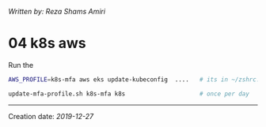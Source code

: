 _Written by: Reza Shams Amiri_
# 04 k8s aws

Run the

``` sh
AWS_PROFILE=k8s-mfa aws eks update-kubeconfig  ....   # its in ~/zshrc.local.sh

update-mfa-profile.sh k8s-mfa k8s                     # once per day
```

* * *
Creation date: _2019-12-27_
